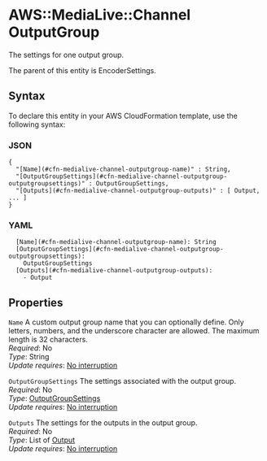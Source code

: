 # AWS::MediaLive::Channel OutputGroup<a name="aws-properties-medialive-channel-outputgroup"></a>

The settings for one output group\.

The parent of this entity is EncoderSettings\.

## Syntax<a name="aws-properties-medialive-channel-outputgroup-syntax"></a>

To declare this entity in your AWS CloudFormation template, use the following syntax:

### JSON<a name="aws-properties-medialive-channel-outputgroup-syntax.json"></a>

```
{
  "[Name](#cfn-medialive-channel-outputgroup-name)" : String,
  "[OutputGroupSettings](#cfn-medialive-channel-outputgroup-outputgroupsettings)" : OutputGroupSettings,
  "[Outputs](#cfn-medialive-channel-outputgroup-outputs)" : [ Output, ... ]
}
```

### YAML<a name="aws-properties-medialive-channel-outputgroup-syntax.yaml"></a>

```
  [Name](#cfn-medialive-channel-outputgroup-name): String
  [OutputGroupSettings](#cfn-medialive-channel-outputgroup-outputgroupsettings):
    OutputGroupSettings
  [Outputs](#cfn-medialive-channel-outputgroup-outputs):
    - Output
```

## Properties<a name="aws-properties-medialive-channel-outputgroup-properties"></a>

`Name` <a name="cfn-medialive-channel-outputgroup-name"></a>
A custom output group name that you can optionally define\. Only letters, numbers, and the underscore character are allowed\. The maximum length is 32 characters\.  
_Required_: No  
_Type_: String  
_Update requires_: [No interruption](https://docs.aws.amazon.com/AWSCloudFormation/latest/UserGuide/using-cfn-updating-stacks-update-behaviors.html#update-no-interrupt)

`OutputGroupSettings` <a name="cfn-medialive-channel-outputgroup-outputgroupsettings"></a>
The settings associated with the output group\.  
_Required_: No  
_Type_: [OutputGroupSettings](aws-properties-medialive-channel-outputgroupsettings.md)  
_Update requires_: [No interruption](https://docs.aws.amazon.com/AWSCloudFormation/latest/UserGuide/using-cfn-updating-stacks-update-behaviors.html#update-no-interrupt)

`Outputs` <a name="cfn-medialive-channel-outputgroup-outputs"></a>
The settings for the outputs in the output group\.  
_Required_: No  
_Type_: List of [Output](aws-properties-medialive-channel-output.md)  
_Update requires_: [No interruption](https://docs.aws.amazon.com/AWSCloudFormation/latest/UserGuide/using-cfn-updating-stacks-update-behaviors.html#update-no-interrupt)
